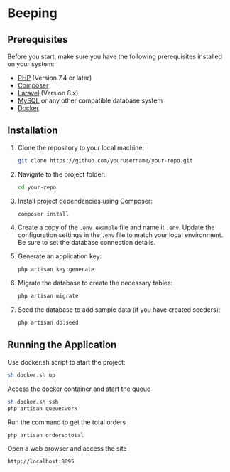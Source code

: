 # Beeping


## Prerequisites

Before you start, make sure you have the following prerequisites installed on your system:

- [PHP](https://www.php.net/) (Version 7.4 or later)
- [Composer](https://getcomposer.org/)
- [Laravel](https://laravel.com/) (Version 8.x)
- [MySQL](https://www.mysql.com/) or any other compatible database system
- [Docker](https://www.docker.com/)

## Installation

1. Clone the repository to your local machine:

    ```bash
    git clone https://github.com/yourusername/your-repo.git
    ```

2. Navigate to the project folder:

    ```bash
    cd your-repo
    ```

3. Install project dependencies using Composer:

    ```bash
    composer install
    ```

4. Create a copy of the `.env.example` file and name it `.env`. Update the configuration settings in the `.env` file to match your local environment. Be sure to set the database connection details.

5. Generate an application key:

    ```bash
    php artisan key:generate
    ```

6. Migrate the database to create the necessary tables:

    ```bash
    php artisan migrate
    ```

7. Seed the database to add sample data (if you have created seeders):

    ```bash
    php artisan db:seed
    ```

## Running the Application

Use docker.sh script to start the project:

```bash
sh docker.sh up
 ```

Access the docker container and start the queue

```bash
sh docker.sh ssh
php artisan queue:work
 ```

Run the command to get the total orders
```bash
php artisan orders:total
 ```

Open a web browser and access the site 
```bash
http://localhost:8095
 ```
